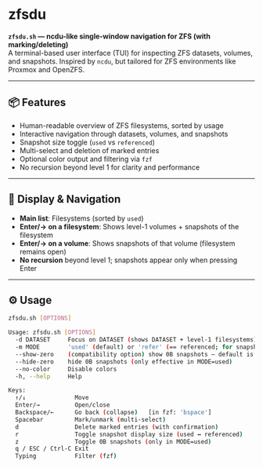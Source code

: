 # zfsdu

**`zfsdu.sh` — ncdu-like single-window navigation for ZFS (with marking/deleting)**  
A terminal-based user interface (TUI) for inspecting ZFS datasets, volumes, and snapshots. Inspired by `ncdu`, but tailored for ZFS environments like Proxmox and OpenZFS.

---

## 📦 Features

- Human-readable overview of ZFS filesystems, sorted by usage
- Interactive navigation through datasets, volumes, and snapshots
- Snapshot size toggle (`used` vs `referenced`)
- Multi-select and deletion of marked entries
- Optional color output and filtering via `fzf`
- No recursion beyond level 1 for clarity and performance

---

## 🧭 Display & Navigation

- **Main list**: Filesystems (sorted by `used`)
- **Enter/→ on a filesystem**: Shows level-1 volumes + snapshots of the filesystem
- **Enter/→ on a volume**: Shows snapshots of that volume (filesystem remains open)
- **No recursion** beyond level 1; snapshots appear only when pressing Enter
---

## ⚙️ Usage

```bash
zfsdu.sh [OPTIONS]

Usage: zfsdu.sh [OPTIONS]
  -d DATASET     Focus on DATASET (shows DATASET + level-1 filesystems)
  -m MODE        'used' (default) or 'refer' (== referenced; for snapshot display size)
  --show-zero    (compatibility option) show 0B snapshots — default is already to show them
  --hide-zero    hide 0B snapshots (only effective in MODE=used)
  --no-color     Disable colors
  -h, --help     Help

Keys:
  ↑/↓              Move
  Enter/→          Open/close
  Backspace/←      Go back (collapse)   [in fzf: 'bspace']
  Spacebar         Mark/unmark (multi-select)
  d                Delete marked entries (with confirmation)
  r                Toggle snapshot display size (used ↔ referenced)
  z                Toggle 0B snapshots (only in MODE=used)
  q / ESC / Ctrl-C Exit
  Typing           Filter (fzf)

